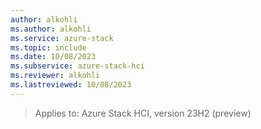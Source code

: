 ```yaml
---
author: alkohli
ms.author: alkohli
ms.service: azure-stack
ms.topic: include
ms.date: 10/08/2023
ms.subservice: azure-stack-hci
ms.reviewer: alkohli
ms.lastreviewed: 10/08/2023
---
```


> Applies to: Azure Stack HCI, version 23H2 (preview)